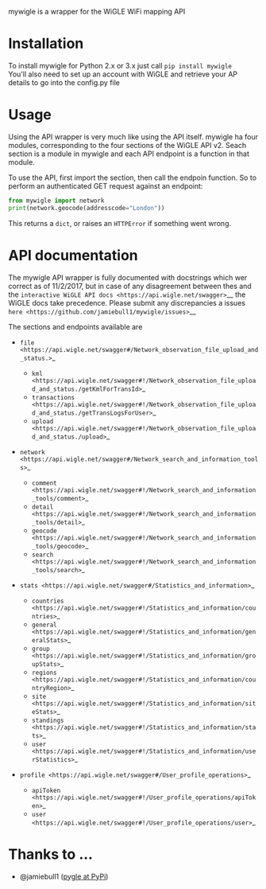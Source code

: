 mywigle is a wrapper for the WiGLE WiFi mapping API

# Installation
To install mywigle for Python 2.x or 3.x just call ``pip install mywigle``<br>
You'll also need to set up an account with WiGLE and retrieve your AP
details to go into the config.py file

# Usage
Using the API wrapper is very much like using the API itself. mywigle ha
four modules, corresponding to the four sections of the WiGLE API v2. Seach section is a module in mywigle and each API endpoint is a function in
that module.

To use the API, first import the section, then call the endpoin
function. So to perform an authenticated GET request against an
endpoint:
```python
from mywigle import network
print(network.geocode(addresscode="London"))
```
This returns a ``dict``, or raises an ``HTTPError`` if something went wrong.
# API documentation
The mywigle API wrapper is fully documented with docstrings which wer
correct as of 11/2/2017, but in case of any disagreement between thes
and the `interactive WiGLE API docs <https://api.wigle.net/swagger>`__
the WiGLE docs take precedence. Please submit any discrepancies a
issues `here <https://github.com/jamiebull1/mywigle/issues>`__

The sections and endpoints available are

- `file <https://api.wigle.net/swagger#/Network_observation_file_upload_and_status.>`_

   - `kml <https://api.wigle.net/swagger#!/Network_observation_file_upload_and_status./getKmlForTransId>`_
   - `transactions <https://api.wigle.net/swagger#!/Network_observation_file_upload_and_status./getTransLogsForUser>`_
   -  `upload <https://api.wigle.net/swagger#!/Network_observation_file_upload_and_status./upload>`_

- `network <https://api.wigle.net/swagger#/Network_search_and_information_tools>`_

   - `comment <https://api.wigle.net/swagger#!/Network_search_and_information_tools/comment>`_
   - `detail <https://api.wigle.net/swagger#!/Network_search_and_information_tools/detail>`_
   - `geocode <https://api.wigle.net/swagger#!/Network_search_and_information_tools/geocode>`_
   - `search <https://api.wigle.net/swagger#!/Network_search_and_information_tools/search>`_

- `stats <https://api.wigle.net/swagger#/Statistics_and_information>`_

   - `countries <https://api.wigle.net/swagger#!/Statistics_and_information/countries>`_
   - `general <https://api.wigle.net/swagger#!/Statistics_and_information/generalStats>`_
   - `group <https://api.wigle.net/swagger#!/Statistics_and_information/groupStats>`_
   - `regions <https://api.wigle.net/swagger#!/Statistics_and_information/countryRegion>`_
   - `site <https://api.wigle.net/swagger#!/Statistics_and_information/siteStats>`_
   - `standings <https://api.wigle.net/swagger#!/Statistics_and_information/stats>`_
   - `user <https://api.wigle.net/swagger#!/Statistics_and_information/userStatistics>`_
- `profile <https://api.wigle.net/swagger#/User_profile_operations>`_
   - `apiToken <https://api.wigle.net/swagger#!/User_profile_operations/apiToken>`_
   - `user <https://api.wigle.net/swagger#!/User_profile_operations/user>`_

# Thanks to ...
- @jamiebull1 ([pygle at PyPi](https://pypi.org/project/pygle/))